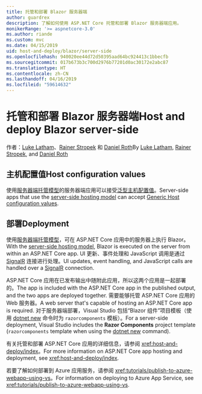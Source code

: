 ```yaml
---
title: 托管和部署 Blazor 服务器端
author: guardrex
description: 了解如何使用 ASP.NET Core 托管和部署 Blazor 服务器端应用。
monikerRange: '>= aspnetcore-3.0'
ms.author: riande
ms.custom: mvc
ms.date: 04/15/2019
uid: host-and-deploy/blazor/server-side
ms.openlocfilehash: 940020ee44d72d50395aad64bc924413c1bbecfb
ms.sourcegitcommit: 017b673b3c700d2976b77201d0ac30172e2abc87
ms.translationtype: HT
ms.contentlocale: zh-CN
ms.lasthandoff: 04/16/2019
ms.locfileid: "59614632"
---
```

# <a name="host-and-deploy-blazor-server-side"></a><span data-ttu-id="5f75e-103">托管和部署 Blazor 服务器端</span><span class="sxs-lookup"><span data-stu-id="5f75e-103">Host and deploy Blazor server-side</span></span>

<span data-ttu-id="5f75e-104">作者：[Luke Latham](https://github.com/guardrex)、[Rainer Stropek](https://www.timecockpit.com) 和 [Daniel Roth](https://github.com/danroth27)</span><span class="sxs-lookup"><span data-stu-id="5f75e-104">By [Luke Latham](https://github.com/guardrex), [Rainer Stropek](https://www.timecockpit.com), and [Daniel Roth](https://github.com/danroth27)</span></span>

## <a name="host-configuration-values"></a><span data-ttu-id="5f75e-105">主机配置值</span><span class="sxs-lookup"><span data-stu-id="5f75e-105">Host configuration values</span></span>

<span data-ttu-id="5f75e-106">使用[服务器端托管模型](xref:blazor/hosting-models#server-side-hosting-model)的服务器端应用可以接受[泛型主机配置值](xref:fundamentals/host/generic-host#host-configuration)。</span><span class="sxs-lookup"><span data-stu-id="5f75e-106">Server-side apps that use the [server-side hosting model](xref:blazor/hosting-models#server-side-hosting-model) can accept [Generic Host configuration values](xref:fundamentals/host/generic-host#host-configuration).</span></span>

## <a name="deployment"></a><span data-ttu-id="5f75e-107">部署</span><span class="sxs-lookup"><span data-stu-id="5f75e-107">Deployment</span></span>

<span data-ttu-id="5f75e-108">使用[服务器端托管模型](xref:blazor/hosting-models#server-side-hosting-model)，可在 ASP.NET Core 应用中的服务器上执行 Blazor。</span><span class="sxs-lookup"><span data-stu-id="5f75e-108">With the [server-side hosting model](xref:blazor/hosting-models#server-side-hosting-model), Blazor is executed on the server from within an ASP.NET Core app.</span></span> <span data-ttu-id="5f75e-109">UI 更新、事件处理和 JavaScript 调用是通过 [SignalR](xref:signalr/introduction) 连接进行处理。</span><span class="sxs-lookup"><span data-stu-id="5f75e-109">UI updates, event handling, and JavaScript calls are handled over a [SignalR](xref:signalr/introduction) connection.</span></span>

<span data-ttu-id="5f75e-110">ASP.NET Core 应用在已发布输出中随附此应用，所以这两个应用是一起部署的。</span><span class="sxs-lookup"><span data-stu-id="5f75e-110">The app is included with the ASP.NET Core app in the published output, and the two apps are deployed together.</span></span> <span data-ttu-id="5f75e-111">需要能够托管 ASP.NET Core 应用的 Web 服务器。</span><span class="sxs-lookup"><span data-stu-id="5f75e-111">A web server that's capable of hosting an ASP.NET Core app is required.</span></span> <span data-ttu-id="5f75e-112">对于服务器端部署，Visual Studio 包括“Blazor 组件”项目模板（使用 [dotnet new](/dotnet/core/tools/dotnet-new) 命令时为 `razorcomponents` 模板）。</span><span class="sxs-lookup"><span data-stu-id="5f75e-112">For a server-side deployment, Visual Studio includes the **Razor Components** project template (`razorcomponents` template when using the [dotnet new](/dotnet/core/tools/dotnet-new) command).</span></span>

<!--

**INSERT: Concerns are the same as publishing an ASP.NET Core SignalR app**

**INSERT: Content on the Azure SignalR Service**

**INSERT: Manually turn on WebSockets support**

-->

<span data-ttu-id="5f75e-113">有关托管和部署 ASP.NET Core 应用的详细信息，请参阅 <xref:host-and-deploy/index>。</span><span class="sxs-lookup"><span data-stu-id="5f75e-113">For more information on ASP.NET Core app hosting and deployment, see <xref:host-and-deploy/index>.</span></span>

<span data-ttu-id="5f75e-114">若要了解如何部署到 Azure 应用服务，请参阅 <xref:tutorials/publish-to-azure-webapp-using-vs>。</span><span class="sxs-lookup"><span data-stu-id="5f75e-114">For information on deploying to Azure App Service, see <xref:tutorials/publish-to-azure-webapp-using-vs>.</span></span>
